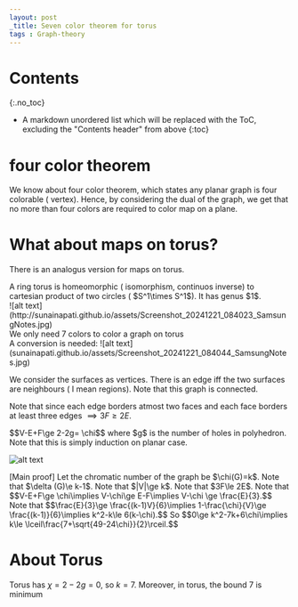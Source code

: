 ```yaml
---
layout: post
_title: Seven color theorem for torus
tags : Graph-theory 
---
```


# Contents
{:.no_toc}

* A markdown unordered list which will be replaced with the ToC, excluding the "Contents header" from above
{:toc}

# four color theorem 
We know about four color theorem, which states any planar graph is four colorable ( vertex). Hence, by considering the dual of the graph, we get that no more than four colors are required to color map on a plane. 

# What about maps on torus?

There is an analogus version for maps on torus.

<div class='definition'>
A ring torus is homeomorphic ( isomorphism, continuos inverse) to cartesian product of two circles ( $S^1\times S^1$). It has genus $1$.
</div>
![alt text](http://sunainapati.github.io/assets/Screenshot_20241221_084023_SamsungNotes.jpg)

<div class='theorem'> 
We only need 7 colors to color a graph on torus 
</div>
A conversion is needed:
![alt text](sunainapati.github.io/assets/Screenshot_20241221_084044_SamsungNotes.jpg)

We consider the surfaces as vertices. There is an edge iff the two surfaces are neighbours ( I mean regions). Note that this graph is connected. 

Note that since each edge borders atmost two faces and each face borders at least three edges $\implies 3F\ge 2E$.

<div class='theorem'> 
$$V-E+F\ge 2-2g= \chi$$ where $g$ is the number of holes in polyhedron.
</div>
Note that this is simply induction on planar case. 

![alt text](assets/Screenshot_20241221_084059_SamsungNotes.jpg)


<div class='proof'> [Main proof]
Let the chromatic number of the graph be $\chi(G)=k$. Note that $\delta (G)\e k-1$. Note that $|V|\ge k$. Note that $3F\le 2E$.
Note that $$V-E+F\ge \chi\implies V-\chi\ge E-F\implies V-\chi \ge \frac{E}{3}.$$
Note that $$\frac{E}{3}\ge \frac{(k-1)V}{6}\implies 1-\frac{\chi}{V}\ge \frac{(k-1)}{6}\implies k^2-k\le 6(k-\chi).$$
So $$0\ge k^2-7k+6\chi\implies k\le \lceil\frac{7+\sqrt{49-24\chi}}{2}\rceil.$$
</div>

# About Torus
Torus has $\chi=2-2g=0$, so $k=7$.
Moreover, in torus, the bound $7$ is minimum

